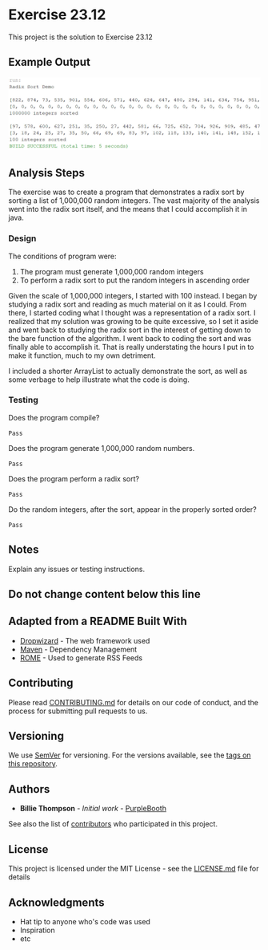 # Exercise 23.12

This project is the solution to Exercise 23.12

## Example Output

![Sample Output](README.jpg)

## Analysis Steps

The exercise was to create a program that demonstrates a radix sort by sorting a list of 1,000,000 random integers. The vast majority of the analysis went into the radix sort itself, and the means that I could accomplish it in java.

### Design

The conditions of program were:

1. The program must generate 1,000,000 random integers
2. To perform a radix sort to put the random integers in ascending order

Given the scale of 1,000,000 integers, I started with 100 instead. I began by studying a radix sort and reading as much material on it as I could. From there, I started coding what I thought was a representation of a radix sort. I realized that my solution was growing to be quite excessive, so I set it aside and went back to studying the radix sort in the interest of getting down to the bare function of the algorithm. I went back to coding the sort and was finally able to accomplish it. That is really understating the hours I put in to make it function, much to my own detriment.

I included a shorter ArrayList to actually demonstrate the sort, as well as some verbage to help illustrate what the code is doing.

### Testing

Does the program compile?

```
Pass
```

Does the program generate 1,000,000 random numbers.

```
Pass
```

Does the program perform a radix sort?

```
Pass
```

Do the random integers, after the sort, appear in the properly sorted order?

```
Pass
```

## Notes

Explain any issues or testing instructions.

## Do not change content below this line
## Adapted from a README Built With

* [Dropwizard](http://www.dropwizard.io/1.0.2/docs/) - The web framework used
* [Maven](https://maven.apache.org/) - Dependency Management
* [ROME](https://rometools.github.io/rome/) - Used to generate RSS Feeds

## Contributing

Please read [CONTRIBUTING.md](https://gist.github.com/PurpleBooth/b24679402957c63ec426) for details on our code of conduct, and the process for submitting pull requests to us.

## Versioning

We use [SemVer](http://semver.org/) for versioning. For the versions available, see the [tags on this repository](https://github.com/your/project/tags). 

## Authors

* **Billie Thompson** - *Initial work* - [PurpleBooth](https://github.com/PurpleBooth)

See also the list of [contributors](https://github.com/your/project/contributors) who participated in this project.

## License

This project is licensed under the MIT License - see the [LICENSE.md](LICENSE.md) file for details

## Acknowledgments

* Hat tip to anyone who's code was used
* Inspiration
* etc

